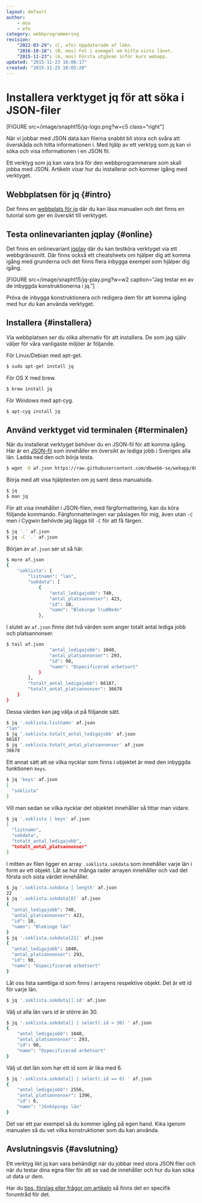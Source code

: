 ```yaml
---
layout: default
author:
    - mos
    - efo
category: webbprogrammering
revision:
    "2022-03-29": (C, efo) Uppdaterade af läkn.
    "2016-10-18": (B, mos) Fel i exempel om hitta sista länet.
    "2015-11-23": (A, mos) Första utgåvan inför kurs webapp.
updated: "2015-11-23 16:06:17"
created: "2015-11-23 16:05:20"
---
```

Installera verktyget jq för att söka i JSON-filer
==================================

[FIGURE src=/image/snapht15/jq-logo.png?w=c5 class="right"]

När vi jobbar med JSON data kan filerna snabbt bli stora och svåra att överskåda och hitta informationen i. Med hjälp av ett verktyg som jq kan vi söka och visa informationen i en JSON fil.

Ett verktyg som jq kan vara bra för den webbprogrammerare som skall jobba med JSON. Artikeln visar hur du installerar och kommer igång med verktyget.

<!--more-->



Webbplatsen för jq {#intro}
--------------------------------------

Det finns en [webbplats för jq](https://stedolan.github.io/jq/) där du kan läsa manualen och det finns en tutorial som ger en översikt till verktyget.



Testa onlinevarianten jqplay {#online}
--------------------------------------

Det finns en onlinevariant [jqplay](https://jqplay.org/) där du kan testköra verktyget via ett webbgränssnitt. Där finns också ett cheatsheets om hjälper dig att komma igång med grunderna och det finns flera inbygga exempel som hjälper dig igång.

[FIGURE src=/image/snapht15/jq-play.png?w=w2 caption="Jag testar en av de inbyggda konstruktionerna i jq."]

Pröva de inbygga konstruktionera och redigera dem för att komma igång med hur du kan använda verktyget.



Installera {#installera}
--------------------------------------

Via webbplatsen ser du olika alternativ för att installera. De som jag själv väljer för våra vanligaste miljöer är följande.

För Linux/Debian med apt-get.

```bash
$ sudo apt-get install jq
```

För OS X med brew.

```bash
$ brew install jq
```

För Windows med apt-cyg.

```bash
$ apt-cyg install jq
```
<!-- För Windows med [chocolatey](https://chocolatey.org/).

```bash
$ chocolatey install jq
```

Det finns ett inlägg i forumet som visar hur jag [installerar Chocolatey och jq](f/40159). Du kan installera verktyget via Windows egna kommandoradsklient och du kan köra verktyget via Cygwin. -->



Använd verktyget vid terminalen {#terminalen}
--------------------------------------

När du installerat verktyget behöver du en JSON-fil för att komma igång. Här är en [JSON-fil](https://raw.githubusercontent.com/dbwebb-se/webapp/60ab93653ab2d4d26316f4585c79a93d79de3501/example/arbetsformedlingen/soklista_lan.json) som innehåller en översikt av lediga jobb i Sveriges alla län. Ladda ned den och börja testa.

```bash
$ wget -O af.json https://raw.githubusercontent.com/dbwebb-se/webapp/60ab93653ab2d4d26316f4585c79a93d79de3501/example/arbetsformedlingen/soklista_lan.json
```

Börja med att visa hjälptexten om jq samt dess manualsida.

```bash
$ jq
$ man jq
```

För att visa innehållet i JSON-filen, med färgformattering, kan du köra följande kommando. Färgformatteringen var påslagen för mig, även utan `-C` men i Cygwin behövde jag lägga till `-C` för att få färgen.

```bash
$ jq '.' af.json
$ jq -C '.' af.json
```

Början av `af.json` ser ut så här.

```bash
$ more af.json
{
    "soklista": {
        "listnamn": "lan",
        "sokdata": [
            {
                "antal_ledigajobb": 740,
                "antal_platsannonser": 423,
                "id": 10,
                "namn": "Blekinge l\u00e4n"
            },
```

I slutet av `af.json` finns det två värden som anger totalt antal lediga jobb och platsannonser.

```bash
$ tail af.json
                "antal_ledigajobb": 1040,
                "antal_platsannonser": 293,
                "id": 90,
                "namn": "Ospecificerad arbetsort"
            }
        ],
        "totalt_antal_ledigajobb": 66187,
        "totalt_antal_platsannonser": 36678
    }
}
```

Dessa värden kan jag välja ut på följande sätt.

```bash
$ jq '.soklista.listnamn' af.json
"lan"
$ jq '.soklista.totalt_antal_ledigajobb' af.json
66187
$ jq '.soklista.totalt_antal_platsannonser' af.json
36678
```

Ett annat sätt att se vilka nycklar som finns i objektet är med den inbyggda funktionen `keys`.

```bash
$ jq 'keys' af.json
[
  "soklista"
]
```

Vill man sedan se vilka nycklar det objektet innehåller så tittar man vidare.

```bash
$ jq '.soklista | keys' af.json
[
  "listnamn",
  "sokdata",
  "totalt_antal_ledigajobb",
  "totalt_antal_platsannonser"
]
```

I mitten av filen ligger en array `.soklista.sokdata` som innehåller varje län i form av ett objekt. Låt se hur många rader arrayen innehåller och vad det första och sista värdet innehåller.

```bash
$ jq '.soklista.sokdata | length' af.json
22
$ jq '.soklista.sokdata[0]' af.json
{
  "antal_ledigajobb": 740,
  "antal_platsannonser": 423,
  "id": 10,
  "namn": "Blekinge län"
}
$ jq '.soklista.sokdata[21]' af.json
{
  "antal_ledigajobb": 1040,
  "antal_platsannonser": 293,
  "id": 90,
  "namn": "Ospecificerad arbetsort"
}
```

Låt oss lista samtliga id som finns i arrayens respektive objekt. Det är ett id för varje län.

```bash
$ jq '.soklista.sokdata[].id' af.json
```

Välj ut alla län vars id är större än 30.

```bash
$ jq '.soklista.sokdata[] | select(.id > 30) ' af.json
{
    "antal_ledigajobb": 1040,
    "antal_platsannonser": 293,
    "id": 90,
    "namn": "Ospecificerad arbetsort"
}
```

Välj ut det län som har ett id som är lika med 6.

```bash
$ jq '.soklista.sokdata[] | select(.id == 6) ' af.json
{
    "antal_ledigajobb": 2556,
    "antal_platsannonser": 1396,
    "id": 6,
    "namn": "Jönköpings län"
}
```

Det var ett par exempel så du kommer igång på egen hand. Kika igenom manualen så du vet vilka konstruktioner som du kan använda.



Avslutningsvis {#avslutning}
--------------------------------------

Ett verktyg likt jq kan vara behändigt när du jobbar med stora JSON filer och när du testar dina egna filer för att se vad de innehåller och hur du kan söka ut data ur dem.

Har du [tips, förslag eller frågor om artikeln](t/4861) så finns det en specifik forumtråd för det.
